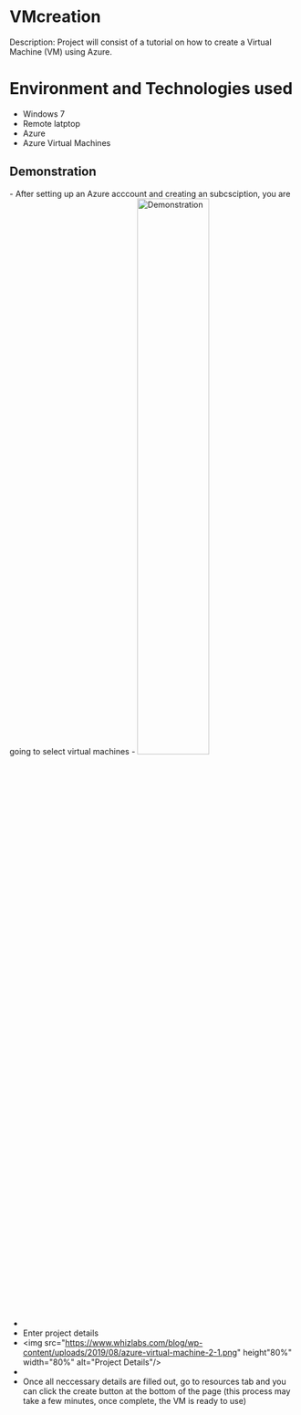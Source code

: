 # VMcreation
Description: Project will consist of a tutorial on how to create a Virtual Machine (VM) using Azure.

<h1> Environment and Technologies used </h1>

- Windows 7
- Remote latptop
- Azure
- Azure Virtual Machines

<h2> Demonstration</h2>
- After setting up an Azure acccount and creating an subcsciption, you are going to select virtual machines
- <img src="https://azurelessons.com/wp-content/uploads/2020/05/How-to-create-a-windows-virtual-machine-in-azure.png " height"50%" width="50%" alt="Demonstration"/>

-
-  Enter project details
-  <img src="https://www.whizlabs.com/blog/wp-content/uploads/2019/08/azure-virtual-machine-2-1.png" height"80%" width="80%" alt="Project Details"/>
-  
-  Once all neccessary details are filled out, go to resources tab and you can click the create button at the bottom of the page (this process may take a few minutes, once complete, the VM is ready to use)




           


  
